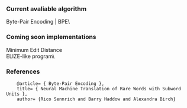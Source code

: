 ### Current avaliable algorithm
Byte-Pair Encoding | BPE\

### Coming soon implementations
Minimum Edit Distance\
ELIZE-like program\

### References
        @article= { Byte-Pair Encoding },
        title= { Neural Machine Translation of Rare Words with Subword Units },
        author= {Rico Sennrich and Barry Haddow and Alexandra Birch}
